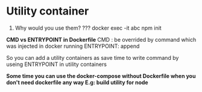 # Utility container

1. Why would you use them?
???
docker exec -it abc npm init

**CMD vs ENTRYPOINT in Dockerfile**
 CMD : be overrided by command which was injected in docker running
 ENTRYPOINT: append


So you can add a utility containers as save time to write command by useing ENTRYPOINT in utility containers

**Some time you can use the docker-compose without Dockerfile when you don't need dockerfile any way E.g: build utility for node**